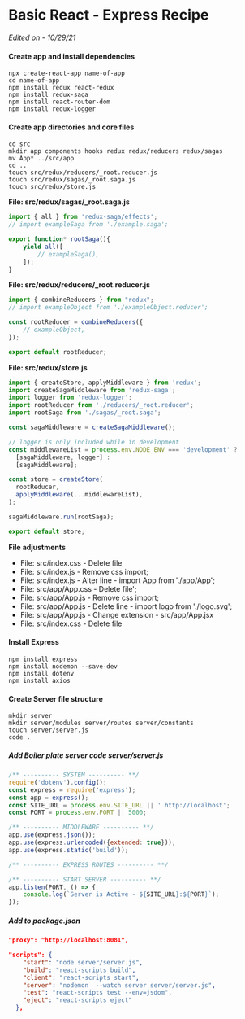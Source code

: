 # Basic React - Express Recipe
_Edited on - 10/29/21_


#### Create app and install dependencies
```shell
npx create-react-app name-of-app
cd name-of-app
npm install redux react-redux
npm install redux-saga
npm install react-router-dom
npm install redux-logger
```

#### Create app directories and core files
```shell
cd src
mkdir app components hooks redux redux/reducers redux/sagas
mv App* ../src/app
cd ..
touch src/redux/reducers/_root.reducer.js
touch src/redux/sagas/_root.saga.js
touch src/redux/store.js
```

**File: src/redux/sagas/_root.saga.js**
```js
import { all } from 'redux-saga/effects';
// import exampleSaga from './example.saga';

export function* rootSaga(){
    yield all([
        // exampleSaga(),
    ]);
}
```

**File: src/redux/reducers/_root.reducer.js**
```js
import { combineReducers } from "redux";
// import exampleObject from './exampleObject.reducer';

const rootReducer = combineReducers({
    // exampleObject,
});

export default rootReducer;
```

**File: src/redux/store.js**
```js
import { createStore, applyMiddleware } from 'redux';
import createSagaMiddleware from 'redux-saga';
import logger from 'redux-logger';
import rootReducer from './reducers/_root.reducer';
import rootSaga from './sagas/_root.saga';

const sagaMiddleware = createSagaMiddleware();

// logger is only included while in development
const middlewareList = process.env.NODE_ENV === 'development' ?
  [sagaMiddleware, logger] :
  [sagaMiddleware];

const store = createStore(
  rootReducer,
  applyMiddleware(...middlewareList),
);

sagaMiddleware.run(rootSaga);

export default store;
```
**File adjustments**

- File: src/index.css - Delete file
- File: src/index.js - Remove css import;
- File: src/index.js - Alter line - import App from './app/App';
- File: src/app/App.css - Delete file';
- File: src/app/App.js - Remove css import;
- File: src/app/App.js - Delete line - import logo from './logo.svg';
- File: src/app/App.js - Change extension - src/app/App.jsx
- File: src/index.css - Delete file

#### Install Express
```shell
npm install express
npm install nodemon --save-dev
npm install dotenv
npm install axios
```

#### Create Server file structure
```shell
mkdir server
mkdir server/modules server/routes server/constants
touch server/server.js 
code .
```
##### Add Boiler plate server code server/server.js
```js
/** ---------- SYSTEM ---------- **/
require('dotenv').config();
const express = require('express');
const app = express();
const SITE_URL = process.env.SITE_URL || ' http://localhost';
const PORT = process.env.PORT || 5000;

/** ---------- MIDDLEWARE ---------- **/
app.use(express.json());
app.use(express.urlencoded({extended: true}));
app.use(express.static('build'));

/** ---------- EXPRESS ROUTES ---------- **/

/** ---------- START SERVER ---------- **/
app.listen(PORT, () => {
    console.log(`Server is Active - ${SITE_URL}:${PORT}`);
});

```


##### Add to package.json
```json
"proxy": "http://localhost:8081",

"scripts": {
    "start": "node server/server.js",
    "build": "react-scripts build",
    "client": "react-scripts start",
    "server": "nodemon  --watch server server/server.js",
    "test": "react-scripts test --env=jsdom",
    "eject": "react-scripts eject"
  },
```
